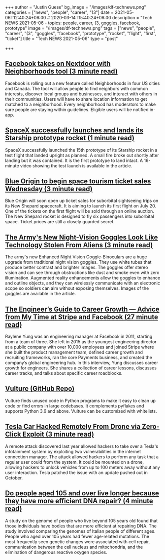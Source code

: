 +++
author = "Justin Guese"
bg_image = "/images/df-technews.png"
categories = ["news", "people", "career", "(3"]
date = 2021-05-06T12:40:24+06:00 # 2020-03-14T15:40:24+06:00
description = "Tech NEWS 2021-05-06 - topics: people, career, (3, goggles, facebook, prototype"
image = "/images/df-technews.png"
tags = ["news", "people", "career", "(3", "goggles", "facebook", "prototype", "rocket", "flight", "first", "ticket"]
title = "Tech NEWS 2021-05-06"
type = "post"

+++

## [Facebook takes on Nextdoor with Neighborhoods tool (3 minute read)](https://www.cnet.com/news/facebook-takes-on-nextdoor-with-neighborhoods-tool/)

Facebook is rolling out a new feature called Neighborhoods in four US cities and Canada. The tool will allow people to find neighbors with common interests, discover local groups and businesses, and interact with others in their communities. Users will have to share location information to get matched to a neighborhood. Every neighborhood has moderators to make sure people are staying within guidelines. Eligible users will be notified in-app.

## [SpaceX successfully launches and lands its Starship prototype rocket (1 minute read)](https://techcrunch.com/2021/05/05/spacex-successfully-launches-and-lands-its-starship-prototype-rocket/)

SpaceX successfully launched the 15th prototype of its Starship rocket in a test flight that landed upright as planned. A small fire broke out shortly after landing but it was contained. It is the first prototype to land intact. A 16-minute video showing the test launch is available in the article.

## [Blue Origin to begin space tourism ticket sales Wednesday (3 minute read)](https://www.reuters.com/lifestyle/science/blue-origin-begin-space-tourism-ticket-sales-wednesday-2021-05-05/)

Blue Origin will soon open up ticket sales for suborbital sightseeing trips on its New Shepard spacecraft. It is aiming to launch its first flight on July 20. One of the tickets on the first flight will be sold through an online auction. The New Shepard rocket is designed to fly six passengers into suborbital space. Ticket prices are still a closely guarded secret.

## [The Army's New Night-Vision Goggles Look Like Technology Stolen From Aliens (3 minute read)](https://gizmodo.com/the-armys-new-night-vision-goggles-look-like-technology-1846799718)

The army's new Enhanced Night Vision Goggle-Binoculars are a huge upgrade from traditional night vision goggles. They use white tubes that produce better contrast and brighter images. The goggles offer stereo vision and can see through obstructions like dust and smoke even with zero illumination. Augmented reality enhancements allow the goggles to enhance and outline objects, and they can wirelessly communicate with an electronic scope so soldiers can aim without exposing themselves. Images of the goggles are available in the article.

## [The Engineer’s Guide to Career Growth — Advice from My Time at Stripe and Facebook (27 minute read)](https://review.firstround.com/the-engineers-guide-to-career-growth-advice-from-my-time-at-stripe-and-facebook)

Raylene Yung was an engineering manager at Facebook in 2011, starting from a team of three. She left in 2015 as the youngest engineering director at a public company with over 10,000 employees and joined Stripe where she built the product management team, defined career growth and recruiting frameworks, ran the core Payments business, and created the company’s global engineering hub. In this interview, Yung discusses career growth for engineers. She shares a collection of career lessons, discusses career tracks, and talks about specific career roadblocks.

## [Vulture (GitHub Repo)](https://github.com/jendrikseipp/vulture)

Vulture finds unused code in Python programs to make it easy to clean up code or find errors in large codebases. It complements pyflakes and supports Python 3.6 and above. Vulture can be customized with whitelists.

## [Tesla Car Hacked Remotely From Drone via Zero-Click Exploit (3 minute read)](https://www.securityweek.com/tesla-car-hacked-remotely-drone-zero-click-exploit)

A remote attack discovered last year allowed hackers to take over a Tesla's infotainment system by exploiting two vulnerabilities in the internet connection manager. The attack allowed hackers to perform any task that a regular user could from the system. It could be mounted on a drone, allowing hackers to unlock vehicles from up to 100 meters away without any user interaction. Tesla patched the issue with an update pushed out in October.

## [Do people aged 105 and over live longer because they have more efficient DNA repair? (4 minute read)](https://www.sciencedaily.com/releases/2021/05/210504112619.htm)

A study on the genome of people who live beyond 105 years old found that those individuals have bodies that are more efficient at repairing DNA. The study involved comparing the genomes of Italian people of different ages. People who aged over 105 years had fewer age-related mutations. The most frequently seen genetic changes were associated with cell repair, communication between the cell nucleus and mitochondria, and the elimination of dangerous reactive oxygen species.

